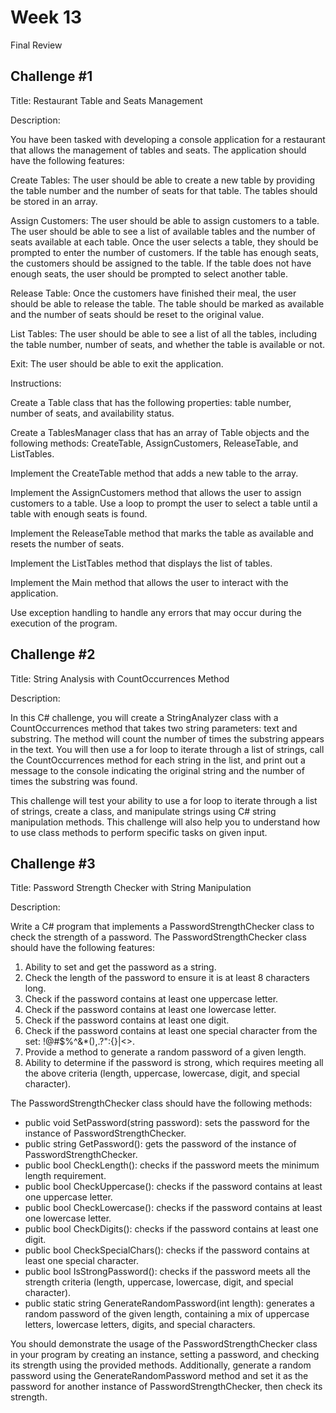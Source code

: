 # Week 13

Final Review

## Challenge #1

Title: Restaurant Table and Seats Management

Description: 

You have been tasked with developing a console application for a restaurant that allows the management of tables and seats. The application should have the following features:

Create Tables: The user should be able to create a new table by providing the table number and the number of seats for that table. The tables should be stored in an array.

Assign Customers: The user should be able to assign customers to a table. The user should be able to see a list of available tables and the number of seats available at each table. Once the user selects a table, they should be prompted to enter the number of customers. If the table has enough seats, the customers should be assigned to the table. If the table does not have enough seats, the user should be prompted to select another table.

Release Table: Once the customers have finished their meal, the user should be able to release the table. The table should be marked as available and the number of seats should be reset to the original value.

List Tables: The user should be able to see a list of all the tables, including the table number, number of seats, and whether the table is available or not.

Exit: The user should be able to exit the application.

Instructions:

Create a Table class that has the following properties: table number, number of seats, and availability status.

Create a TablesManager class that has an array of Table objects and the following methods: CreateTable, AssignCustomers, ReleaseTable, and ListTables.

Implement the CreateTable method that adds a new table to the array.

Implement the AssignCustomers method that allows the user to assign customers to a table. Use a loop to prompt the user to select a table until a table with enough seats is found.

Implement the ReleaseTable method that marks the table as available and resets the number of seats.

Implement the ListTables method that displays the list of tables.

Implement the Main method that allows the user to interact with the application.

Use exception handling to handle any errors that may occur during the execution of the program.



## Challenge #2

Title: String Analysis with CountOccurrences Method

Description:

In this C# challenge, you will create a StringAnalyzer class with a CountOccurrences method that takes two string parameters: text and substring. The method will count the number of times the substring appears in the text. You will then use a for loop to iterate through a list of strings, call the CountOccurrences method for each string in the list, and print out a message to the console indicating the original string and the number of times the substring was found.

This challenge will test your ability to use a for loop to iterate through a list of strings, create a class, and manipulate strings using C# string manipulation methods. This challenge will also help you to understand how to use class methods to perform specific tasks on given input.


## Challenge #3

Title: Password Strength Checker with String Manipulation

Description: 

Write a C# program that implements a PasswordStrengthChecker class to check the strength of a password. The PasswordStrengthChecker class should have the following features:

1. Ability to set and get the password as a string.
2. Check the length of the password to ensure it is at least 8 characters long.
3. Check if the password contains at least one uppercase letter.
4. Check if the password contains at least one lowercase letter.
5. Check if the password contains at least one digit.
6. Check if the password contains at least one special character from the set: !@#$%^&*(),.?":{}|<>.
7. Provide a method to generate a random password of a given length.
8. Ability to determine if the password is strong, which requires meeting all the above criteria (length, uppercase, lowercase, digit, and special character).

The PasswordStrengthChecker class should have the following methods:

- public void SetPassword(string password): sets the password for the instance of PasswordStrengthChecker.
- public string GetPassword(): gets the password of the instance of PasswordStrengthChecker.
- public bool CheckLength(): checks if the password meets the minimum length requirement.
- public bool CheckUppercase(): checks if the password contains at least one uppercase letter.
- public bool CheckLowercase(): checks if the password contains at least one lowercase letter.
- public bool CheckDigits(): checks if the password contains at least one digit.
- public bool CheckSpecialChars(): checks if the password contains at least one special character.
- public bool IsStrongPassword(): checks if the password meets all the strength criteria (length, uppercase, lowercase, digit, and special character).
- public static string GenerateRandomPassword(int length): generates a random password of the given length, containing a mix of uppercase letters, lowercase letters, digits, and special characters.

You should demonstrate the usage of the PasswordStrengthChecker class in your program by creating an instance, setting a password, and checking its strength using the provided methods. Additionally, generate a random password using the GenerateRandomPassword method and set it as the password for another instance of PasswordStrengthChecker, then check its strength.



